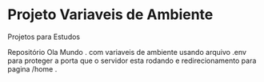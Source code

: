 # Projeto Variaveis de Ambiente
Projetos para Estudos

Repositório  Ola Mundo . com variaveis de ambiente
usando arquivo .env para proteger a porta que o servidor esta rodando 
e redirecionamento para pagina /home .
